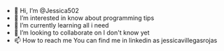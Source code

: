 - 👋 Hi, I’m @Jessica502
- 👀 I’m interested in know about programming tips
- 🌱 I’m currently learning all i need
- 💞️ I’m looking to collaborate on I don't know yet
- 📫 How to reach me You can find me in linkedin as jessicavillegasrojas 

<!---
Jessica502/Jessica502 is a ✨ special ✨ repository because its `README.md` (this file) appears on your GitHub profile.
You can click the Preview link to take a look at your changes.
--->
